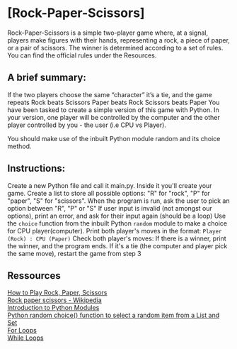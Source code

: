 # [Rock-Paper-Scissors]
Rock-Paper-Scissors is a simple two-player game where, at a signal, players make figures with their hands, representing a rock, a piece of paper, or a pair of scissors. The winner is determined according to a set of rules. You can find the official rules under the Resources.

 

## A brief summary:

If the two players choose the same “character” it’s a tie, and the game repeats
Rock beats Scissors
Paper beats Rock
Scissors beats Paper
You have been tasked to create a simple version of this game with Python. In your version, one player will be controlled by the computer and the other player controlled by you - the user (i.e CPU vs Player). 

You should make use of the inbuilt Python module random and its choice method.

## Instructions:

Create a new Python file and call it main.py. Inside it you'll create your game.
Create a list to store all possible options:
"R" for "rock", 
"P" for "paper", 
"S" for "scissors".
When the program is run, ask the user to pick an option between "R", "P" or "S"
If user input is invalid (not amongst our options), print an error, and ask for their input again (should be a loop)
Use the `choice` function from the inbuilt Python `random` module to make a choice for CPU player(computer).
Print both player's moves in the format: `Player (Rock) : CPU (Paper)`
Check both player's moves: 
If there is a winner, print the winner, and the program ends. 
If it's a tie (the computer and player pick the same move), restart the game from step 3

## Ressources
[How to Play Rock, Paper, Scissors](https://www.youtube.com/watch?v=ND4fd6yScBM)  
[Rock paper scissors - Wikipedia](https://en.wikipedia.org/wiki/Rock_paper_scissors)  
[Introduction to Python Modules](https://www.youtube.com/watch?v=uoVUOTPL9Rw&list=PLxuUHF3OiqfWAITD4gPUHZ1GcYRqmyF7P&index=26)    
[Python random choice() function to select a random item from a List and Set](https://pynative.com/python-random-choice/)   
[For Loops](https://www.youtube.com/watch?v=P9sIg93Boso&list=PLxuUHF3OiqfWAITD4gPUHZ1GcYRqmyF7P&index=18)  
[While Loops](https://www.youtube.com/watch?v=J8dkgM8Mck0&list=PLxuUHF3OiqfWAITD4gPUHZ1GcYRqmyF7P&index=19)  
